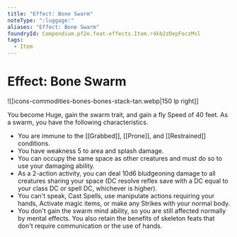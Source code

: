 ```yaml
---
title: "Effect: Bone Swarm"
noteType: ":luggage:"
aliases: "Effect: Bone Swarm"
foundryId: Compendium.pf2e.feat-effects.Item.r4kb2zDepFeczMsl
tags:
  - Item
---
```


# Effect: Bone Swarm
![[icons-commodities-bones-bones-stack-tan.webp|150 lp right]]

You become Huge, gain the swarm trait, and gain a fly Speed of 40 feet. As a swarm, you have the following characteristics.

*   You are immune to the [[Grabbed]], [[Prone]], and [[Restrained]] conditions.
*   You have weakness 5 to area and splash damage.
*   You can occupy the same space as other creatures and must do so to use your damaging ability.
*   As a 2-action activity, you can deal 10d6 bludgeoning damage to all creatures sharing your space (DC resolve reflex save with a DC equal to your class DC or spell DC, whichever is higher).
*   You can't speak, Cast Spells, use manipulate actions requiring your hands, Activate magic items, or make any Strikes with your normal body.
*   You don't gain the swarm mind ability, so you are still affected normally by mental effects. You also retain the benefits of skeleton feats that don't require communication or the use of hands.
